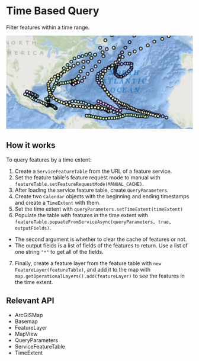 # Time Based Query

Filter features within a time range.

![](TimeBasedQuery.png)

## How it works

To query features by a time extent:

1.  Create a `ServiceFeatureTable` from the URL of a feature service.
2.  Set the feature table's feature request mode to manual with `featureTable.setFeatureRequestMode(MANUAL_CACHE)`.
3.  After loading the service feature table, create `QueryParameters`.
4.  Create two `Calendar` objects with the beginning and ending timestamps and create a 
  `TimeExtent` with them.
5.  Set the time extent with `queryParameters.setTimeExtent(timeExtent)`
6.  Populate the table with features in the time extent with `featureTable.popuateFromServiceAsync(queryParameters, true, outputFields)`.
  
 *   The second argument is whether to clear the cache of features or not.
 *   The output fields is a list of fields of the features to return. Use a list of one string 
    `"*"` to get all of the fields.
7.  Finally, create a feature layer from the feature table with `new FeatureLayer(featureTable)`, 
  and add it to the map with `map.getOperationalLayers().add(featureLayer)` to see the features in the 
  time extent.

## Relevant API

*   ArcGISMap
*   Basemap
*   FeatureLayer
*   MapView
*   QueryParameters
*   ServiceFeatureTable
*   TimeExtent
